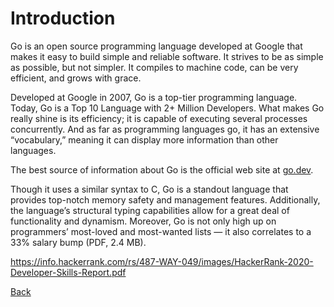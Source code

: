 # Introduction

Go is an open source programming language developed at Google that makes it easy to build simple and reliable software. It strives to be as simple as possible, but not simpler. It compiles to machine code, can be very efficient, and grows with grace.

Developed at Google in 2007, Go is a top-tier programming language. Today, Go is a Top 10 Language with 2+ Million Developers. What makes Go really shine is its efficiency; it is capable of executing several processes concurrently. And as far as programming languages go, it has an extensive “vocabulary,” meaning it can display more information than other languages. 

The best source of information about Go is the official web site at [go.dev](https://go.dev/).

Though it uses a similar syntax to C, Go is a standout language that provides top-notch memory safety and management features. Additionally, the language’s structural typing capabilities allow for a great deal of functionality and dynamism. Moreover, Go is not only high up on programmers’ most-loved and most-wanted lists — it also correlates to a 33% salary bump (PDF, 2.4 MB).

https://info.hackerrank.com/rs/487-WAY-049/images/HackerRank-2020-Developer-Skills-Report.pdf



[Back](README.md)

